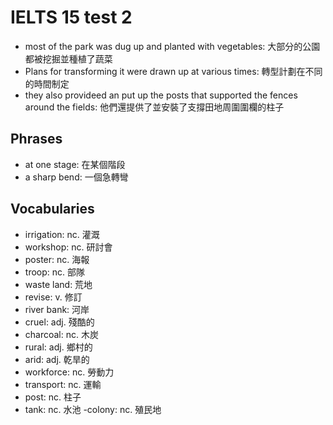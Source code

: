 # IELTS 15 test 2

- most of the park was dug up and planted with vegetables: 大部分的公園都被挖掘並種植了蔬菜
- Plans for transforming it were drawn up at various times: 轉型計劃在不同的時間制定
- they also provideed an put up the posts that supported the fences around the fields: 他們還提供了並安裝了支撐田地周圍圍欄的柱子

## Phrases

- at one stage: 在某個階段
- a sharp bend: 一個急轉彎

## Vocabularies

- irrigation: nc. 灌溉
- workshop: nc. 研討會
- poster: nc. 海報
- troop: nc. 部隊
- waste land: 荒地
- revise: v. 修訂
- river bank: 河岸
- cruel: adj. 殘酷的
- charcoal: nc. 木炭
- rural: adj. 鄉村的
- arid: adj. 乾旱的
- workforce: nc. 勞動力
- transport: nc. 運輸
- post: nc. 柱子
- tank: nc. 水池
 -colony: nc. 殖民地